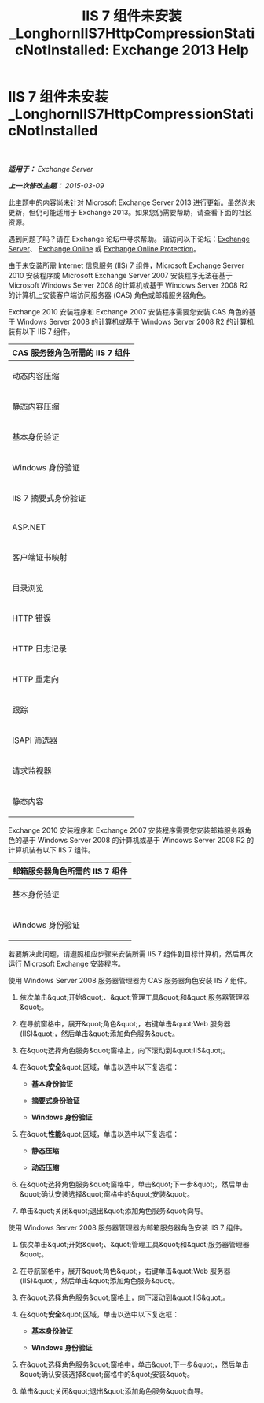 ﻿---
title: 'IIS 7 组件未安装_LonghornIIS7HttpCompressionStaticNotInstalled: Exchange 2013 Help'
TOCTitle: IIS 7 组件未安装_LonghornIIS7HttpCompressionStaticNotInstalled
ms:assetid: 87fb8068-8c11-45cd-b18c-7d4ba97dedda
ms:mtpsurl: https://technet.microsoft.com/zh-cn/library/ms.exch.setupreadiness.longhorniis7httpcompressionstaticnotinstalled(v=EXCHG.150)
ms:contentKeyID: 50490981
ms.date: 05/21/2018
mtps_version: v=EXCHG.150
ms.translationtype: MT
---

# IIS 7 组件未安装\_LonghornIIS7HttpCompressionStaticNotInstalled

 

_**适用于：** Exchange Server_

_**上一次修改主题：** 2015-03-09_

此主题中的内容尚未针对 Microsoft Exchange Server 2013 进行更新。虽然尚未更新，但仍可能适用于 Exchange 2013。如果您仍需要帮助，请查看下面的社区资源。

遇到问题了吗？请在 Exchange 论坛中寻求帮助。 请访问以下论坛：[Exchange Server](https://go.microsoft.com/fwlink/p/?linkid=60612)、 [Exchange Online](https://go.microsoft.com/fwlink/p/?linkid=267542) 或 [Exchange Online Protection](https://go.microsoft.com/fwlink/p/?linkid=285351)。

由于未安装所需 Internet 信息服务 (IIS) 7 组件，Microsoft Exchange Server 2010 安装程序或 Microsoft Exchange Server 2007 安装程序无法在基于 Microsoft Windows Server 2008 的计算机或基于 Windows Server 2008 R2 的计算机上安装客户端访问服务器 (CAS) 角色或邮箱服务器角色。

Exchange 2010 安装程序和 Exchange 2007 安装程序需要您安装 CAS 角色的基于 Windows Server 2008 的计算机或基于 Windows Server 2008 R2 的计算机装有以下 IIS 7 组件。


<table>
<colgroup>
<col style="width: 100%" />
</colgroup>
<thead>
<tr class="header">
<th><strong>CAS 服务器角色所需的 IIS 7 组件</strong></th>
</tr>
</thead>
<tbody>
<tr class="odd">
<td><p>动态内容压缩</p></td>
</tr>
<tr class="even">
<td><p>静态内容压缩</p></td>
</tr>
<tr class="odd">
<td><p>基本身份验证</p></td>
</tr>
<tr class="even">
<td><p>Windows 身份验证</p></td>
</tr>
<tr class="odd">
<td><p>IIS 7 摘要式身份验证</p></td>
</tr>
<tr class="even">
<td><p>ASP.NET</p></td>
</tr>
<tr class="odd">
<td><p>客户端证书映射</p></td>
</tr>
<tr class="even">
<td><p>目录浏览</p></td>
</tr>
<tr class="odd">
<td><p>HTTP 错误</p></td>
</tr>
<tr class="even">
<td><p>HTTP 日志记录</p></td>
</tr>
<tr class="odd">
<td><p>HTTP 重定向</p></td>
</tr>
<tr class="even">
<td><p>跟踪</p></td>
</tr>
<tr class="odd">
<td><p>ISAPI 筛选器</p></td>
</tr>
<tr class="even">
<td><p>请求监视器</p></td>
</tr>
<tr class="odd">
<td><p>静态内容</p></td>
</tr>
</tbody>
</table>


Exchange 2010 安装程序和 Exchange 2007 安装程序需要您安装邮箱服务器角色的基于 Windows Server 2008 的计算机或基于 Windows Server 2008 R2 的计算机装有以下 IIS 7 组件。


<table>
<colgroup>
<col style="width: 100%" />
</colgroup>
<thead>
<tr class="header">
<th><strong>邮箱服务器角色所需的 IIS 7 组件</strong></th>
</tr>
</thead>
<tbody>
<tr class="odd">
<td><p>基本身份验证</p></td>
</tr>
<tr class="even">
<td><p>Windows 身份验证</p></td>
</tr>
</tbody>
</table>


若要解决此问题，请遵照相应步骤来安装所需 IIS 7 组件到目标计算机，然后再次运行 Microsoft Exchange 安装程序。

使用 Windows Server 2008 服务器管理器为 CAS 服务器角色安装 IIS 7 组件。

1.  依次单击\&quot;开始\&quot;、\&quot;管理工具\&quot;和\&quot;服务器管理器\&quot;。

2.  在导航窗格中，展开\&quot;角色\&quot;，右键单击\&quot;Web 服务器 (IIS)\&quot;，然后单击\&quot;添加角色服务\&quot;。

3.  在\&quot;选择角色服务\&quot;窗格上，向下滚动到\&quot;IIS\&quot;。

4.  在\&quot;**安全**\&quot;区域，单击以选中以下复选框：
    
      - **基本身份验证**
    
      - **摘要式身份验证**
    
      - **Windows 身份验证**

5.  在\&quot;**性能**\&quot;区域，单击以选中以下复选框：
    
      - **静态压缩**
    
      - **动态压缩**

6.  在\&quot;选择角色服务\&quot;窗格中，单击\&quot;下一步\&quot;，然后单击\&quot;确认安装选择\&quot;窗格中的\&quot;安装\&quot;。

7.  单击\&quot;关闭\&quot;退出\&quot;添加角色服务\&quot;向导。

使用 Windows Server 2008 服务器管理器为邮箱服务器角色安装 IIS 7 组件。

1.  依次单击\&quot;开始\&quot;、\&quot;管理工具\&quot;和\&quot;服务器管理器\&quot;。

2.  在导航窗格中，展开\&quot;角色\&quot;，右键单击\&quot;Web 服务器 (IIS)\&quot;，然后单击\&quot;添加角色服务\&quot;。

3.  在\&quot;选择角色服务\&quot;窗格上，向下滚动到\&quot;IIS\&quot;。

4.  在\&quot;**安全**\&quot;区域，单击以选中以下复选框：
    
      - **基本身份验证**
    
      - **Windows 身份验证**

5.  在\&quot;选择角色服务\&quot;窗格中，单击\&quot;下一步\&quot;，然后单击\&quot;确认安装选择\&quot;窗格中的\&quot;安装\&quot;。

6.  单击\&quot;关闭\&quot;退出\&quot;添加角色服务\&quot;向导。


